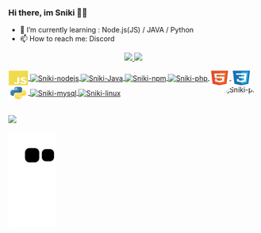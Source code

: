 ### Hi there, im Sniki 👋🏼

- 🌱 I’m currently learning : Node.js(JS) / JAVA / Python
- 📫 How to reach me: Discord

<div align="center">
  <a href="https://github.com/SnikiPlayer">
  <img height="180em" src="https://github-readme-stats.vercel.app/api?username=SnikiPlayer&show_icons=true&theme=tokyonight&include_all_commits=true&count_private=true"/>
  
  <img height="180em" src="https://github-readme-stats.vercel.app/api/top-langs/?username=SnikiPlayer&layout=compact&langs_count=7&theme=tokyonight"/>
</div>

<div style="display: inline_block"><br>
  <img align="center" alt="Sniki-Js" height="30" width="40" src="https://raw.githubusercontent.com/devicons/devicon/master/icons/javascript/javascript-plain.svg">
  <img align="center" alt="Sniki-nodejs" height="30" width="40" src="https://cdn.jsdelivr.net/gh/devicons/devicon/icons/nodejs/nodejs-original.svg" />
  <img align="center" alt="Sniki-Java" height="30" width="40" src="https://cdn.jsdelivr.net/gh/devicons/devicon/icons/java/java-original.svg" />
  <img align="center" alt="Sniki-npm" height="30" width="40" src="https://cdn.jsdelivr.net/gh/devicons/devicon/icons/npm/npm-original-wordmark.svg" />
  <img align="center" alt="Sniki-php" height="30" width="40" src="https://cdn.jsdelivr.net/gh/devicons/devicon/icons/php/php-original.svg" />
  <img align="center" alt="Sniki-HTML" height="30" width="40" src="https://raw.githubusercontent.com/devicons/devicon/master/icons/html5/html5-original.svg">
  <img align="center" alt="Sniki-CSS" height="30" width="40" src="https://raw.githubusercontent.com/devicons/devicon/master/icons/css3/css3-original.svg">
  <img align="center" alt="Sniki-Python" height="30" width="40" src="https://raw.githubusercontent.com/devicons/devicon/master/icons/python/python-original.svg">
  <img align="center" alt="Sniki-mysql" height="30" width="40" src="https://cdn.jsdelivr.net/gh/devicons/devicon/icons/mysql/mysql-original.svg" />
  <img align="center" alt="Sniki-linux" height="30" width="40" src="https://cdn.jsdelivr.net/gh/devicons/devicon/icons/linux/linux-original.svg" />
  
  <img align="right" alt="Sniki-pic" height="150" style="border-radius:50px;" src="https://avatars.githubusercontent.com/u/50173022?v=4">
</div>

  ##

<div> 
 <a href="https://discord.gg/8SGAUCzHY6" target="_blank"><img src="https://img.shields.io/badge/Discord-7289DA?style=for-the-badge&logo=discord&logoColor=white" target="_blank"></a> 
 
  ![Snake animation](https://github.com/rafaballerini/rafaballerini/blob/output/github-contribution-grid-snake.svg)
 
</div>
